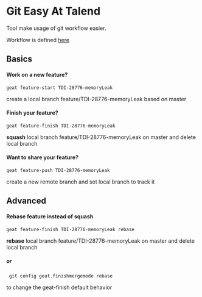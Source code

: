 # Git Easy At Talend
Tool make usage of git workflow easier.

Workflow is defined [here](https://wiki.talend.com/pages/viewpage.action?pageId=7800031)

## Basics
#### Work on a new feature?
    geat feature-start TDI-28776-memoryLeak
create a local branch feature/TDI-28776-memoryLeak based on master

#### Finish your feature?
    geat feature-finish TDI-28776-memoryLeak
**squash** local branch feature/TDI-28776-memoryLeak on master and delete local branch

#### Want to share your feature?
    geat feature-push TDI-28776-memoryLeak
create a new remote branch and set local branch to track it

## Advanced
#### Rebase feature instead of squash
    geat feature-finish TDI-28776-memoryLeak rebase
**rebase** local branch feature/TDI-28776-memoryLeak on master and delete local branch

##### or
     git config geat.finishmergemode rebase
to change the geat-finish default behavior
